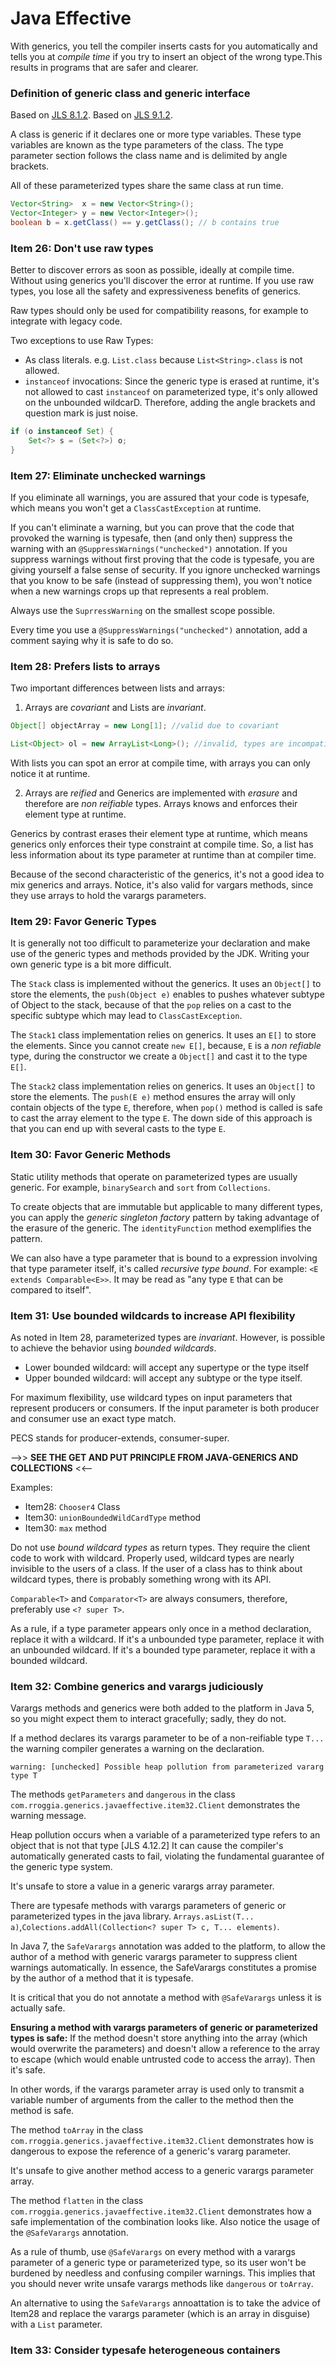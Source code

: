 # Java Effective

With generics, you tell the compiler inserts casts for you automatically and tells you at *compile time* if you try to insert an object of the wrong type.This results in programs that are safer and clearer.

### Definition of generic class and generic interface
Based on [JLS 8.1.2](https://docs.oracle.com/javase/specs/jls/se8/html/jls-8.html#jls-8.1.2).
Based on [JLS 9.1.2](https://docs.oracle.com/javase/specs/jls/se8/html/jls-9.html#jls-9.1.2).

A class is generic if it declares one or more type variables. These type variables are known as the type parameters of the class. The type parameter section follows the class name and is delimited by angle brackets. 

All of these parameterized types share the same class at run time.

``` java
Vector<String>  x = new Vector<String>();
Vector<Integer> y = new Vector<Integer>();
boolean b = x.getClass() == y.getClass(); // b contains true
```

### Item 26: Don't use raw types
Better to discover errors as soon as possible, ideally at compile time. Without using generics you'll discover the error at runtime. If you use raw types, you lose all the safety and expressiveness benefits of generics. 

Raw types should only be used for compatibility reasons, for example to integrate with legacy code.

Two exceptions to use Raw Types:
* As class literals. e.g. `List.class` because `List<String>.class` is not allowed.
* `instanceof` invocations: Since the generic type is erased at runtime, it's not allowed to cast `instanceof` on parameterized type, it's only allowed on the unbounded wildcarD. Therefore, adding the angle brackets and question mark is just noise.

```java
if (o instanceof Set) {
	Set<?> s = (Set<?>) o;
} 
```

### Item 27: Eliminate unchecked warnings
If you eliminate all warnings, you are assured that your code is typesafe, which means you won't get a `ClassCastException` at runtime.

If you can't eliminate a warning, but you can prove that the code that provoked the warning is typesafe, then (and only then) suppress the warning with an `@SuppressWarnings("unchecked")` annotation.
If you suppress warnings without first proving that the code is typesafe, you are giving yourself a false sense of security. If you ignore unchecked warnings that you know to be safe (instead of suppressing them), you won't notice when a new warnings crops up that represents a real problem.

Always use the `SuprressWarning` on the smallest scope possible.

Every time you use a `@SuppressWarnings("unchecked")` annotation, add a comment saying why it is safe to do so.

### Item 28: Prefers lists to arrays
Two important differences between lists and arrays:
1. Arrays are *covariant* and Lists are *invariant*.

```java
Object[] objectArray = new Long[1]; //valid due to covariant

List<Object> ol = new ArrayList<Long>(); //invalid, types are incompatible
```

With lists you can spot an error at compile time, with arrays you can only notice it at runtime.
 
2. Arrays are *reified* and Generics are implemented with *erasure* and therefore are *non reifiable* types.
Arrays knows and enforces their element type at runtime.

Generics by contrast erases their element type at runtime, which means generics only enforces their type constraint at compile time. So, a list has less information about its type parameter at runtime than at compiler time.

Because of the second characteristic of the generics, it's not a good idea to mix generics and arrays. Notice, it's also valid for vargars methods, since they use arrays to hold the varargs parameters.

### Item 29: Favor Generic Types
It is generally not too difficult to parameterize your declaration and make use of the generic types and methods provided by the JDK. Writing your own generic type is a bit more difficult.

The `Stack` class is implemented without the generics. It uses an `Object[]` to store the elements, the `push(Object e)` enables to pushes whatever subtype of Object to the stack, because of that the `pop` relies on a cast to the specific subtype which may lead to `ClassCastException`. 

The `Stack1` class implementation relies on generics. It uses an `E[]` to store the elements. Since you cannot create `new E[]`, because, `E` is a *non refiable* type, during the constructor we create a `Object[]` and cast it to the type `E[]`.

The `Stack2` class implementation relies on generics. It uses an `Object[]` to store the elements. The `push(E e)` method ensures the array will only contain objects of the type `E`, therefore, when `pop()` method is called is safe to cast the array element to the type `E`. The down side of this approach is that you can end up with several casts to the type `E`.

### Item 30: Favor Generic Methods
Static utility methods that operate on parameterized types are usually generic. For example, `binarySearch` and `sort` from `Collections`.

To create objects that are immutable but applicable to many different types, you can apply the *generic singleton factory* pattern by taking advantage of the erasure of the generic. The `identityFunction` method exemplifies the pattern.

We can also have a type parameter that is bound to a expression involving that type parameter itself, it's called *recursive type bound*. For example: `<E extends Comparable<E>>`. It may be read as "any type `E` that can be compared to itself".

### Item 31: Use bounded wildcards to increase API flexibility
As noted in Item 28, parameterized types are *invariant*. However, is possible to achieve the behavior using *bounded wildcards*.
* Lower bounded wildcard: will accept any supertype or the type itself
* Upper bounded wildcard: will accept any subtype or the type itself.

For maximum flexibility, use wildcard types on input parameters that represent producers or consumers. If the input parameter is both producer and consumer use an exact type match.

PECS stands for producer-extends, consumer-super.

-->> **SEE THE GET AND PUT PRINCIPLE FROM JAVA-GENERICS AND COLLECTIONS** <<--

Examples:
* Item28: `Chooser4` Class
* Item30: `unionBoundedWildCardType` method
* Item30: `max` method

Do not use *bound wildcard types* as return types. They require the client code to work with wildcard. Properly used, wildcard types are nearly invisible to the users of a class. If the user of a class has to think about wildcard types, there is probably something wrong with its API.

`Comparable<T>` and `Comparator<T>` are always consumers, therefore, preferably use `<? super T>`.

As a rule, if a type parameter appears only once in a method declaration, replace it with a wildcard. If it's a unbounded type parameter, replace it with an unbounded wildcard. If it's a bounded type parameter, replace it with a bounded wildcard.

### Item 32: Combine generics and varargs judiciously
Varargs methods and generics were both added to the platform in Java 5, so you might expect them to interact gracefully; sadly, they do not.

If a method declares its varargs parameter to be of a non-reifiable type `T...` the warning compiler generates a warning on the declaration.

 `warning: [unchecked] Possible heap pollution from parameterized vararg type T`
 
The methods `getParameters` and `dangerous` in the class `com.rroggia.generics.javaeffective.item32.Client` demonstrates the warning message.  

Heap pollution occurs when a variable of a parameterized type refers to an object that is not that type [JLS 4.12.2] It can cause the compiler's automatically generated casts to fail, violating the fundamental guarantee of the generic type system.

It's unsafe to store a value in a generic varargs array parameter.

There are typesafe methods with varargs parameters of generic or parameterized types in the java library. `Arrays.asList(T... a)`,`Colections.addAll(Collection<? super T> c, T... elements)`.

In Java 7, the `SafeVarargs` annotation was added to the platform, to allow the author of a method with generic varargs parameter to suppress client warnings automatically. In essence, the SafeVarargs constitutes a promise by the author of a method that it is typesafe.

It is critical that you do not annotate a method with `@SafeVarargs` unless it is actually safe.

**Ensuring a method with varargs parameters of generic or parameterized types is safe:** 
If the method doesn't store anything into the array (which would overwrite the parameters) and doesn't allow a reference to the array to escape (which would enable untrusted code to access the array). Then it's safe.   

In other words, if the varargs parameter array is used only to transmit a variable number of arguments from the caller to the method then the method is safe.

The method `toArray` in the class `com.rroggia.generics.javaeffective.item32.Client` demonstrates how is dangerous to expose the reference of a generic's vararg parameter.

It's unsafe to give another method access to a generic varargs parameter array.

The method `flatten` in the class `com.rroggia.generics.javaeffective.item32.Client` demonstrates how a safe implementation of the combination looks like. Also notice the usage of the `@SafeVarargs` annotation.

As a rule of thumb, use `@SafeVarargs` on every method with a varargs parameter of a generic type or parameterized type, so its user won't be burdened by needless and confusing compiler warnings. This implies that you should never write unsafe varargs methods like `dangerous` or `toArray`.

An alternative to using the `SafeVarargs` annoattation is to take the advice of Item28 and replace the varargs parameter (which is an array in disguise) with a `List` parameter.

### Item 33: Consider typesafe heterogeneous containers


